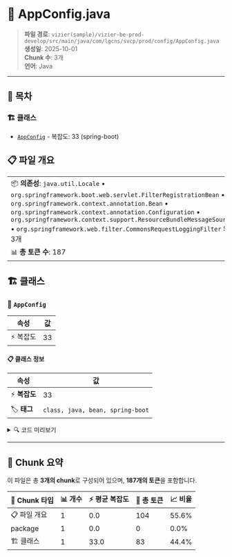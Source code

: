 # 📄 AppConfig.java

> **파일 경로**: `vizier(sample)/vizier-be-prod-develop/src/main/java/com/lgcns/svcp/prod/config/AppConfig.java`  
> **생성일**: 2025-10-01  
> **Chunk 수**: 3개  
> **언어**: Java
---

## 📑 목차

### 🏗️ 클래스
- [`AppConfig`](#class-appconfig) - 복잡도: 33 (spring-boot)

## 📋 파일 개요

| | |
|--|--|
| 📦 **의존성**: `java.util.Locale` • `org.springframework.boot.web.servlet.FilterRegistrationBean` • `org.springframework.context.annotation.Bean` • `org.springframework.context.annotation.Configuration` • `org.springframework.context.support.ResourceBundleMessageSource` • `org.springframework.web.filter.CommonsRequestLoggingFilter` 외 3개 | ⚡ **총 복잡도**: 33 |
| 📊 **총 토큰 수**: 187 |  |



## 🏗️ 클래스

### <a id="class-appconfig"></a>🎯 `AppConfig`

| 속성 | 값 |
|------|----|
| ⚡ 복잡도 | 33 |



#### 📋 클래스 정보

| 속성 | 값 |
|------|----|
| ⚡ **복잡도** | 33 || 📍 **라인 범위** | 16-16 |
| 🏷️ **태그** | `class, java, bean, spring-boot` || 🏗️ **프레임워크** | `spring-boot` |

<details>
<summary>🔍 코드 미리보기</summary>

```java
public class AppConfig {
	
	@Bean
    public FilterRegistrationBean<CORSFilter> corsFilterRegistration() {
        FilterRegistrationBean<CORSFilter> registrationBean = new FilterRegistrationBean<>();
        registrationBean.setFilter(new CORSFilter());
        registrationBean.addUrlPatterns("/*"); // CORS 필터를 적용할 URL 패턴
        registrationBean.setOrder(1); // 숫자가 작을수록 먼저 적용됨
        return registrationBean;
    }
	
	@Bean
    public LocaleResolver localeResolver() {
		MyLocaleResolver localeResolver = new MyLocaleResolver();
		localeResolver.setDefaultLocale(Locale.ENGLISH);
		return localeResolver;
	}
	
	@Bean
    public ResourceBundleMessageSource messageSource() {
        var source = new ResourceBundleMessageSource();
        source.setBasenames("messages/message-common");
        ...
```

**Chunk 정보**
- 🆔 **ID**: `f257c53cc145`
- 📍 **라인**: 16-16
- 📊 **토큰**: 83
- 🏷️ **태그**: `class, java, bean, spring-boot`

</details>

---





## 🧩 Chunk 요약

이 파일은 총 **3개의 chunk**로 구성되어 있으며, **187개의 토큰**을 포함합니다.

| 🧩 Chunk 타입 | 📊 개수 | ⚡ 평균 복잡도 | 📝 총 토큰 | 📈 비율 |
|---------------|--------|-------------|----------|--------|
| 📋 파일 개요 | 1 | 0.0 | 104 | 55.6% |
| package | 1 | 0.0 | 0 | 0.0% |
| 🏗️ 클래스 | 1 | 33.0 | 83 | 44.4% |

